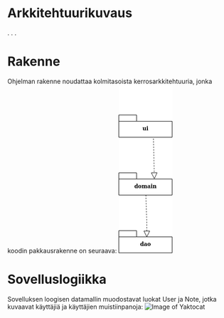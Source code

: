 # Arkkitehtuurikuvaus
. . . 
# Rakenne

Ohjelman rakenne noudattaa kolmitasoista kerrosarkkitehtuuria, jonka koodin pakkausrakenne on seuraava:
![Image of Yaktocat](https://github.com/vendiiro/ot.harjoitustyo/blob/master/dokumentaatio/Untitled%20Diagram.png)


# Sovelluslogiikka
Sovelluksen loogisen datamallin muodostavat luokat User ja Note, jotka kuvaavat käyttäjiä ja käyttäjien muistiinpanoja:
![Image of Yaktocat](https://yuml.me/e220d1f7.png)

